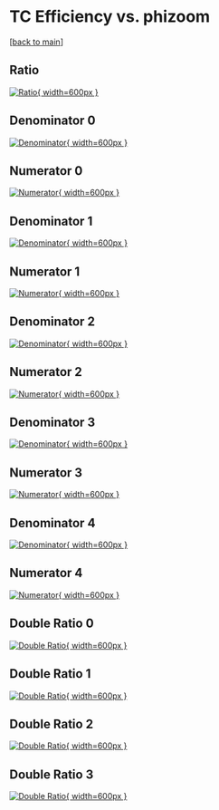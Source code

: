 # TC Efficiency vs. phizoom

[[back to main](./)]



## Ratio

[![Ratio](../mtv/var/TC_xtr_13_-1_eff_phizoom.png){ width=600px }](../mtv/var/TC_xtr_13_-1_eff_phizoom.pdf)

## Denominator 0

[![Denominator](../mtv/den/TC_xtr_13_-1_eff_phizoom_den0.png){ width=600px }](../mtv/den/TC_xtr_13_-1_eff_phizoom_den0.pdf)

## Numerator 0

[![Numerator](../mtv/num/TC_xtr_13_-1_eff_phizoom_num0.png){ width=600px }](../mtv/num/TC_xtr_13_-1_eff_phizoom_num0.pdf)

## Denominator 1

[![Denominator](../mtv/den/TC_xtr_13_-1_eff_phizoom_den1.png){ width=600px }](../mtv/den/TC_xtr_13_-1_eff_phizoom_den1.pdf)

## Numerator 1

[![Numerator](../mtv/num/TC_xtr_13_-1_eff_phizoom_num1.png){ width=600px }](../mtv/num/TC_xtr_13_-1_eff_phizoom_num1.pdf)

## Denominator 2

[![Denominator](../mtv/den/TC_xtr_13_-1_eff_phizoom_den2.png){ width=600px }](../mtv/den/TC_xtr_13_-1_eff_phizoom_den2.pdf)

## Numerator 2

[![Numerator](../mtv/num/TC_xtr_13_-1_eff_phizoom_num2.png){ width=600px }](../mtv/num/TC_xtr_13_-1_eff_phizoom_num2.pdf)

## Denominator 3

[![Denominator](../mtv/den/TC_xtr_13_-1_eff_phizoom_den3.png){ width=600px }](../mtv/den/TC_xtr_13_-1_eff_phizoom_den3.pdf)

## Numerator 3

[![Numerator](../mtv/num/TC_xtr_13_-1_eff_phizoom_num3.png){ width=600px }](../mtv/num/TC_xtr_13_-1_eff_phizoom_num3.pdf)

## Denominator 4

[![Denominator](../mtv/den/TC_xtr_13_-1_eff_phizoom_den4.png){ width=600px }](../mtv/den/TC_xtr_13_-1_eff_phizoom_den4.pdf)

## Numerator 4

[![Numerator](../mtv/num/TC_xtr_13_-1_eff_phizoom_num4.png){ width=600px }](../mtv/num/TC_xtr_13_-1_eff_phizoom_num4.pdf)

## Double Ratio 0

[![Double Ratio](../mtv/ratio/TC_xtr_13_-1_eff_phizoom_ratio0.png){ width=600px }](../mtv/ratio/TC_xtr_13_-1_eff_phizoom_ratio0.pdf)

## Double Ratio 1

[![Double Ratio](../mtv/ratio/TC_xtr_13_-1_eff_phizoom_ratio1.png){ width=600px }](../mtv/ratio/TC_xtr_13_-1_eff_phizoom_ratio1.pdf)

## Double Ratio 2

[![Double Ratio](../mtv/ratio/TC_xtr_13_-1_eff_phizoom_ratio2.png){ width=600px }](../mtv/ratio/TC_xtr_13_-1_eff_phizoom_ratio2.pdf)

## Double Ratio 3

[![Double Ratio](../mtv/ratio/TC_xtr_13_-1_eff_phizoom_ratio3.png){ width=600px }](../mtv/ratio/TC_xtr_13_-1_eff_phizoom_ratio3.pdf)

